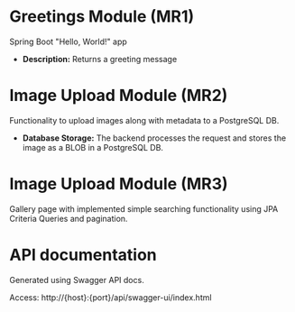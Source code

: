 # Greetings Module (MR1)

Spring Boot "Hello, World!" app

- **Description:**
  Returns a greeting message

# Image Upload Module (MR2)

Functionality to upload images along with metadata to a PostgreSQL DB.

- **Database Storage:**
  The backend processes the request and stores the image as a BLOB in a PostgreSQL DB.

# Image Upload Module (MR3)

Gallery page with implemented simple searching functionality using JPA Criteria Queries and pagination.

# API documentation

Generated using Swagger API docs.

Access: http://{host}:{port}/api/swagger-ui/index.html